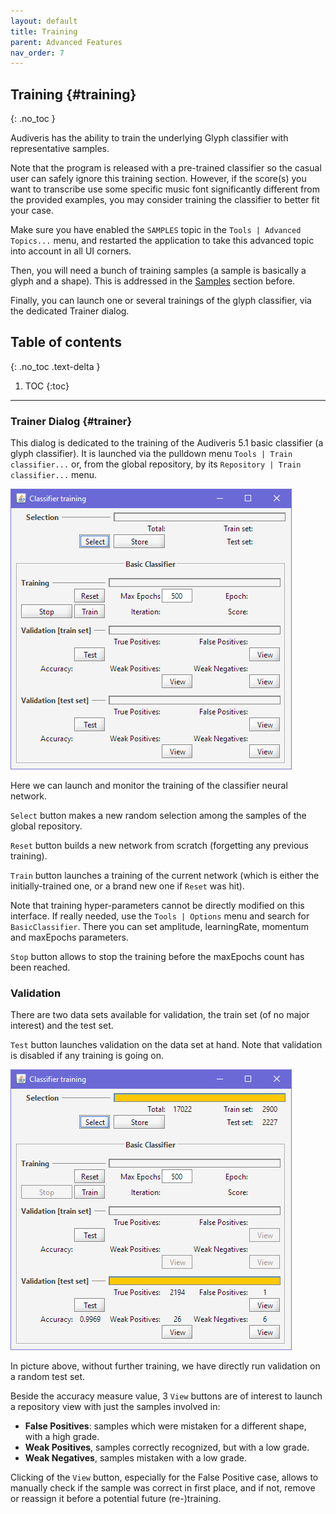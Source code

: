 ```yaml
---
layout: default
title: Training
parent: Advanced Features
nav_order: 7
---
```

## Training {#training}
{: .no_toc }

Audiveris has the ability to train the underlying Glyph classifier with representative samples.

Note that the program is released with a pre-trained classifier so the casual user can safely ignore
this training section.
However, if the score(s) you want to transcribe use some specific music font significantly different
from the provided examples, you may consider training the classifier to better fit your case.

Make sure you have enabled the `SAMPLES` topic in the `Tools | Advanced Topics...` menu,
and restarted the application to take this advanced topic into account in all UI corners.

Then, you will need a bunch of training samples (a sample is basically a glyph and a shape).
This is addressed in the [Samples](samples.md) section before.

Finally, you can launch one or several trainings of the glyph classifier, via the dedicated Trainer
dialog.

## Table of contents
{: .no_toc .text-delta }

1. TOC
{:toc}

---

### Trainer Dialog {#trainer}

This dialog is dedicated to the training of the Audiveris 5.1 basic classifier (a glyph classifier).
It is launched via the pulldown menu `Tools | Train classifier...` or, from the global repository,
by its `Repository | Train classifier...` menu.

![](../assets/images/classifier_training.png)

Here we can launch and monitor the training of the classifier neural network.

`Select` button makes a new random selection among the samples of the global repository.

`Reset` button builds a new network from scratch (forgetting any previous training).

`Train` button launches a training of the current network
(which is either the initially-trained one, or a brand new one if `Reset` was hit).

Note that training hyper-parameters cannot be directly modified on this interface.
If really needed, use the `Tools | Options` menu and search for `BasicClassifier`.
There you can set amplitude, learningRate, momentum and maxEpochs parameters.

`Stop` button allows to stop the training before the maxEpochs count has been reached.

### Validation

There are two data sets available for validation, the train set (of no major interest)
and the test set.

`Test` button launches validation on the data set at hand.
Note that validation is disabled if any training is going on.

![](../assets/images/classifier_validation.png)

In picture above, without further training, we have directly run validation on a random test set.

Beside the accuracy measure value, 3 `View` buttons are of interest to launch a repository view
with just the samples involved in:
* __False Positives__: samples which were mistaken for a different shape, with a high grade.
* __Weak Positives__, samples correctly recognized, but with a low grade.
* __Weak Negatives__, samples mistaken with a low grade.

Clicking of the `View` button, especially for the False Positive case, allows to manually check if
the sample was correct in first place, and if not, remove or reassign it before a potential future
(re-)training.
